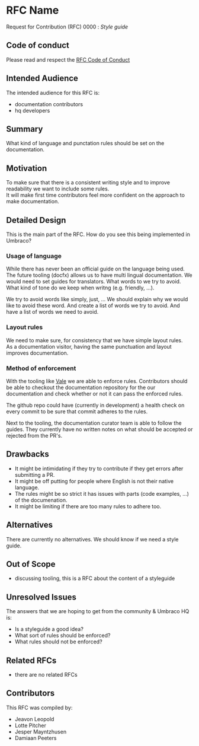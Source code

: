 # RFC Name

Request for Contribution (RFC) 0000 : _Style guide_

## Code of conduct

Please read and respect the [RFC Code of Conduct](https://github.com/umbraco/rfcs/blob/master/CODE_OF_CONDUCT.md)

## Intended Audience

The intended audience for this RFC is: 

* documentation contributors
* hq developers

## Summary

What kind of language and punctation rules should be set on the documentation.

## Motivation

To make sure that there is a consistent writing style and to improve readability we want to include some rules.  
It will make first time contributors feel more confident on the approach to make documentation.

## Detailed Design

This is the main part of the RFC. How do you see this being implemented in Umbraco?

### Usage of language

While there has never been an official guide on the language being used.  The future tooling (docfx) allows us to have multi lingual documentation.  We would need to set guides for translators.  What words to we try to avoid.  What kind of tone do we keep when writng (e.g. friendly, ...).

We try to avoid words like simply, just, ...  We should explain why we would like to avoid these word.  And create a list of words we try to avoid.  And have a list of words we need to avoid.

### Layout rules

We need to make sure, for consistency that we have simple layout rules.   
As a documentation visitor, having the same punctuation and layout improves documentation. 

### Method of enforcement 

With the tooling like [Vale](https://errata-ai.github.io/vale/) we are able to enforce rules. Contributors should be able to checkout the documentation repository for the our documentation and check whether or not it can pass the enforced rules.

The github repo could have (currently in development) a health check on every commit to be sure that commit adheres to the rules.

Next to the tooling, the documentation curator team is able to follow the guides.  They currently have no written notes on what should be accepted or rejected from the PR's.

## Drawbacks

* It might be intimidating if they try to contribute if they get errors after submitting a PR.
* It might be off putting for people where English is not their native language.
* The rules might be so strict it has issues with parts (code examples, ...) of the documenation.
* It might be limiting if there are too many rules to adhere too.

## Alternatives

There are currently no alternatives.  We should know if we need a style guide.

## Out of Scope

* discussing tooling, this is a RFC about the content of a styleguide

## Unresolved Issues

The answers that we are hoping to get from the community & Umbraco HQ is:

* Is a styleguide a good idea?
* What sort of rules should be enforced?
* What rules should not be enforced?

## Related RFCs 

* there are no related RFCs

## Contributors

This RFC was compiled by:

* Jeavon Leopold
* Lotte Pitcher
* Jesper Mayntzhusen
* Damiaan Peeters
